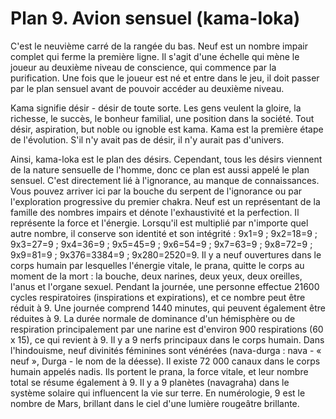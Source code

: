 # Plan 9. Avion sensuel (kama-loka)

C'est le neuvième carré de la rangée du bas. Neuf est un nombre impair complet qui ferme la première ligne. Il s'agit d'une échelle qui mène le joueur au deuxième niveau de conscience, qui commence par la purification. Une fois que le joueur est né et entre dans le jeu, il doit passer par le plan sensuel avant de pouvoir accéder au deuxième niveau.

Kama signifie désir - désir de toute sorte. Les gens veulent la gloire, la richesse, le succès, le bonheur familial, une position dans la société. Tout désir, aspiration, but noble ou ignoble est kama. Kama est la première étape de l'évolution. S'il n'y avait pas de désir, il n'y aurait pas d'univers.

Ainsi, kama-loka est le plan des désirs. Cependant, tous les désirs viennent de la nature sensuelle de l'homme, donc ce plan est aussi appelé le plan sensuel. C'est directement lié à l'ignorance, au manque de connaissances. Vous pouvez arriver ici par la bouche du serpent de l'ignorance ou par l'exploration progressive du premier chakra. Neuf est un représentant de la famille des nombres impairs et dénote l'exhaustivité et la perfection. Il représente la force et l'énergie. Lorsqu'il est multiplié par n'importe quel autre nombre, il conserve son identité et son intégrité : 9x1=9 ; 9x2=18=9 ; 9x3=27=9 ; 9x4=36=9 ; 9x5=45=9 ; 9x6=54=9 ; 9x7=63=9 ; 9x8=72=9 ; 9x9=81=9 ; 9x376=3384=9 ; 9x280=2520=9. Il y a neuf ouvertures dans le corps humain par lesquelles l'énergie vitale, le prana, quitte le corps au moment de la mort : la bouche, deux narines, deux yeux, deux oreilles, l'anus et l'organe sexuel. Pendant la journée, une personne effectue 21600 cycles respiratoires (inspirations et expirations), et ce nombre peut être réduit à 9. Une journée comprend 1440 minutes, qui peuvent également être réduites à 9. La durée normale de dominance d'un hémisphère ou de respiration principalement par une narine est d'environ 900 respirations (60 x 15), ce qui revient à 9. Il y a 9 nerfs principaux dans le corps humain. Dans l'hindouisme, neuf divinités féminines sont vénérées (nava-durga : nava - « neuf », Durga - le nom de la déesse). Il existe 72 000 canaux dans le corps humain appelés nadis. Ils portent le prana, la force vitale, et leur nombre total se résume également à 9. Il y a 9 planètes (navagraha) dans le système solaire qui influencent la vie sur terre. En numérologie, 9 est le nombre de Mars, brillant dans le ciel d'une lumière rougeâtre brillante.
